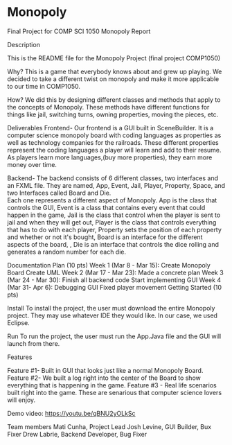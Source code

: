 # Monopoly
Final Project for COMP SCI 1050
Monopoly Report

Description

This is the README file for the Monopoly Project (final project COMP1050)

Why? 
This is a game that everybody knows about and grew up playing. 
We decided to take a different twist on monopoly and make it more applicable to our time in COMP1050. 

How? 
We did this by designing different classes and methods that apply to the concepts of Monopoly. 
These methods have different functions for things like jail, switching turns, owning properties, moving the pieces, etc. 

Deliverables 
Frontend- Our frontend is a GUI built in SceneBuilder. It is a computer science monopoly board with coding languages as properties as well 
as technology companies for the railroads. These different properties represent the coding languages a player will learn and add to their resume. 
As players learn more languages,(buy more properties), they earn more money over time. 

Backend- The backend consists of 6 different classes, two interfaces and an FXML file. They are named, App, Event, Jail, Player, Property, Space, and two Interfaces called Board and Die.  
Each one represents a different aspect of Monopoly. App is the class that controls the GUI, Event is a class that contains every event that could happen in the game,
Jail is the class that control when the player is sent to jail and when they will get out, Player is the class that controls everything that has to do with 
each player, Property sets the position of each property and whether or not it's bought, Board is an interface for the different aspects of the board, , 
Die is an interface that controls the dice rolling and generates a random number for each die. 

Documentation
Plan (10 pts)
Week 1 (Mar 8 - Mar 15):
Create Monopoly Board
Create UML
Week 2 (Mar 17 - Mar 23):
Made a concrete plan
Week 3 (Mar 24 - Mar 30):
Finish all backend code
Start implementing GUI
Week 4 (Mar 31- Apr 6):
Debugging GUI
Fixed player movement
Getting Started (10 pts)

Install
To install the project, the user must download the entire Monopoly project. They may use whatever IDE they would like. In our case, we 
used Eclipse. 

Run
To run the project, the user must run the App.Java file and the GUI will launch from there. 

Features

Feature #1- Built in GUI that looks just like a normal Monopoly Board.
Feature #2- We built a log right into the center of the Board to show everything that is happening in the game. 
Feature #3 - Real life scenarios built right into the game. These are senarious that computer science lovers will enjoy. 

Demo video: https://youtu.be/qBNU2yOLkSc


Team members 
Mati Cunha, Project Lead
Josh Levine, GUI Builder, Bux Fixer
Drew Labrie, Backend Developer, Bug Fixer
